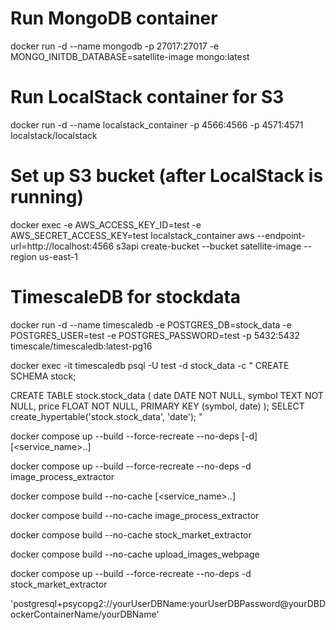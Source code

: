 # Run MongoDB container
docker run -d --name mongodb -p 27017:27017 -e MONGO_INITDB_DATABASE=satellite-image mongo:latest


# Run LocalStack container for S3
docker run -d --name localstack_container -p 4566:4566 -p 4571:4571 localstack/localstack

# Set up S3 bucket (after LocalStack is running)
docker exec -e AWS_ACCESS_KEY_ID=test -e AWS_SECRET_ACCESS_KEY=test localstack_container aws --endpoint-url=http://localhost:4566 s3api create-bucket --bucket satellite-image --region us-east-1

# TimescaleDB for stockdata
docker run -d --name timescaledb -e POSTGRES_DB=stock_data -e POSTGRES_USER=test -e POSTGRES_PASSWORD=test -p 5432:5432 timescale/timescaledb:latest-pg16

docker exec -it timescaledb psql -U test -d stock_data -c "
CREATE SCHEMA stock;

CREATE TABLE stock.stock_data (
    date DATE NOT NULL,
    symbol TEXT NOT NULL,
    price FLOAT NOT NULL,
    PRIMARY KEY (symbol, date)
);
SELECT create_hypertable('stock.stock_data', 'date');
"

docker compose up --build --force-recreate --no-deps [-d] [<service_name>..]

docker compose up --build --force-recreate --no-deps -d image_process_extractor

docker compose build --no-cache [<service_name>..]

docker compose build --no-cache image_process_extractor


docker compose build --no-cache stock_market_extractor

docker compose build --no-cache upload_images_webpage

docker compose up --build --force-recreate --no-deps -d stock_market_extractor

'postgresql+psycopg2://yourUserDBName:yourUserDBPassword@yourDBDockerContainerName/yourDBName'


